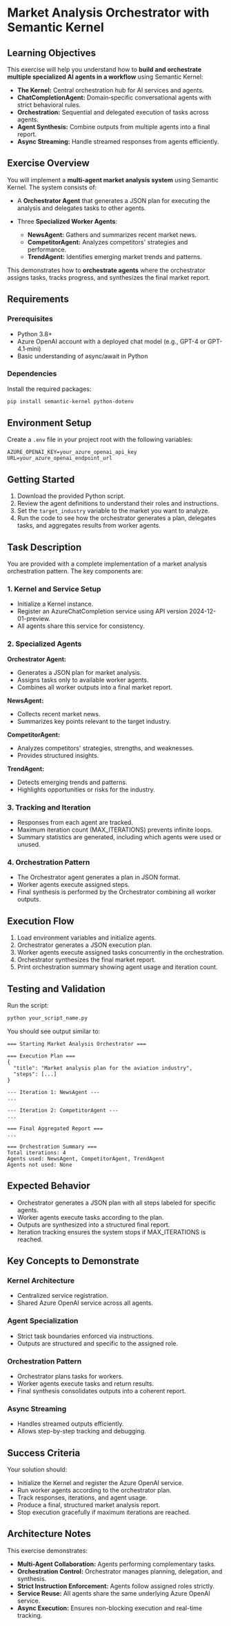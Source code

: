 # Market Analysis Orchestrator with Semantic Kernel

## Learning Objectives

This exercise will help you understand how to **build and orchestrate multiple specialized AI agents in a workflow** using Semantic Kernel:

* **The Kernel:** Central orchestration hub for AI services and agents.
* **ChatCompletionAgent:** Domain‑specific conversational agents with strict behavioral rules.
* **Orchestration:** Sequential and delegated execution of tasks across agents.
* **Agent Synthesis:** Combine outputs from multiple agents into a final report.
* **Async Streaming:** Handle streamed responses from agents efficiently.

## Exercise Overview

You will implement a **multi-agent market analysis system** using Semantic Kernel. The system consists of:

* A **Orchestrator Agent** that generates a JSON plan for executing the analysis and delegates tasks to other agents.
* Three **Specialized Worker Agents**:

  * **NewsAgent:** Gathers and summarizes recent market news.
  * **CompetitorAgent:** Analyzes competitors' strategies and performance.
  * **TrendAgent:** Identifies emerging market trends and patterns.

This demonstrates how to **orchestrate agents** where the orchestrator assigns tasks, tracks progress, and synthesizes the final market report.

## Requirements

### Prerequisites

* Python 3.8+
* Azure OpenAI account with a deployed chat model (e.g., GPT-4 or GPT-4.1‑mini)
* Basic understanding of async/await in Python

### Dependencies

Install the required packages:

```bash
pip install semantic-kernel python-dotenv
```

## Environment Setup

Create a `.env` file in your project root with the following variables:

```
AZURE_OPENAI_KEY=your_azure_openai_api_key
URL=your_azure_openai_endpoint_url
```

## Getting Started

1. Download the provided Python script.
2. Review the agent definitions to understand their roles and instructions.
3. Set the `target_industry` variable to the market you want to analyze.
4. Run the code to see how the orchestrator generates a plan, delegates tasks, and aggregates results from worker agents.

## Task Description

You are provided with a complete implementation of a market analysis orchestration pattern. The key components are:

### 1. Kernel and Service Setup

* Initialize a Kernel instance.
* Register an AzureChatCompletion service using API version 2024-12-01-preview.
* All agents share this service for consistency.

### 2. Specialized Agents

**Orchestrator Agent:**
* Generates a JSON plan for market analysis.
* Assigns tasks only to available worker agents.
* Combines all worker outputs into a final market report.

**NewsAgent:**
* Collects recent market news.
* Summarizes key points relevant to the target industry.

**CompetitorAgent:**
* Analyzes competitors' strategies, strengths, and weaknesses.
* Provides structured insights.

**TrendAgent:**
* Detects emerging trends and patterns.
* Highlights opportunities or risks for the industry.

### 3. Tracking and Iteration

* Responses from each agent are tracked.
* Maximum iteration count (MAX_ITERATIONS) prevents infinite loops.
* Summary statistics are generated, including which agents were used or unused.

### 4. Orchestration Pattern

* The Orchestrator agent generates a plan in JSON format.
* Worker agents execute assigned steps.
* Final synthesis is performed by the Orchestrator combining all worker outputs.

## Execution Flow

1. Load environment variables and initialize agents.
2. Orchestrator generates a JSON execution plan.
3. Worker agents execute assigned tasks concurrently in the orchestration.
4. Orchestrator synthesizes the final market report.
5. Print orchestration summary showing agent usage and iteration count.

## Testing and Validation

Run the script:

```bash
python your_script_name.py
```

You should see output similar to:

```
=== Starting Market Analysis Orchestrator ===

=== Execution Plan ===
{
  "title": "Market analysis plan for the aviation industry",
  "steps": [...]
}

--- Iteration 1: NewsAgent ---
...

--- Iteration 2: CompetitorAgent ---
...

=== Final Aggregated Report ===
...

=== Orchestration Summary ===
Total iterations: 4
Agents used: NewsAgent, CompetitorAgent, TrendAgent
Agents not used: None
```

## Expected Behavior

* Orchestrator generates a JSON plan with all steps labeled for specific agents.
* Worker agents execute tasks according to the plan.
* Outputs are synthesized into a structured final report.
* Iteration tracking ensures the system stops if MAX_ITERATIONS is reached.

## Key Concepts to Demonstrate

### Kernel Architecture
* Centralized service registration.
* Shared Azure OpenAI service across all agents.

### Agent Specialization
* Strict task boundaries enforced via instructions.
* Outputs are structured and specific to the assigned role.

### Orchestration Pattern
* Orchestrator plans tasks for workers.
* Worker agents execute tasks and return results.
* Final synthesis consolidates outputs into a coherent report.

### Async Streaming
* Handles streamed outputs efficiently.
* Allows step-by-step tracking and debugging.

## Success Criteria

Your solution should:

* Initialize the Kernel and register the Azure OpenAI service.
* Run worker agents according to the orchestrator plan.
* Track responses, iterations, and agent usage.
* Produce a final, structured market analysis report.
* Stop execution gracefully if maximum iterations are reached.

## Architecture Notes

This exercise demonstrates:

* **Multi-Agent Collaboration:** Agents performing complementary tasks.
* **Orchestration Control:** Orchestrator manages planning, delegation, and synthesis.
* **Strict Instruction Enforcement:** Agents follow assigned roles strictly.
* **Service Reuse:** All agents share the same underlying Azure OpenAI service.
* **Async Execution:** Ensures non-blocking execution and real-time tracking.